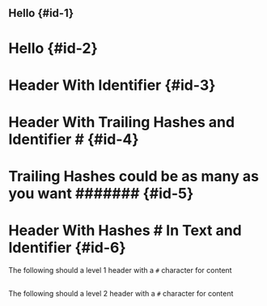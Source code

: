 Hello        {#id-1}
-----

Hello        {#id-2}
=====

# Header With Identifier {#id-3}

# Header With Trailing Hashes and Identifier # {#id-4}

# Trailing Hashes could be as many as you want ####### {#id-5}

# Header With Hashes # In Text and Identifier {#id-6}

The following should a level 1 header with a `#` character for content

##

The following should a level 2 header with a `#` character for content

###
